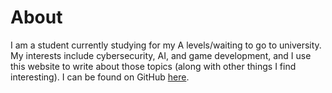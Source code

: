 # About

I am a student currently studying for my A levels/waiting to go to university. My interests include
cybersecurity, AI, and game development, and I use this website to write about those topics (along
with other things I find interesting). I can be found on GitHub [here](https://github.com/hakmad).
